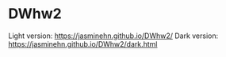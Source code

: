# DWhw2

Light version: https://jasminehn.github.io/DWhw2/
Dark version: https://jasminehn.github.io/DWhw2/dark.html
